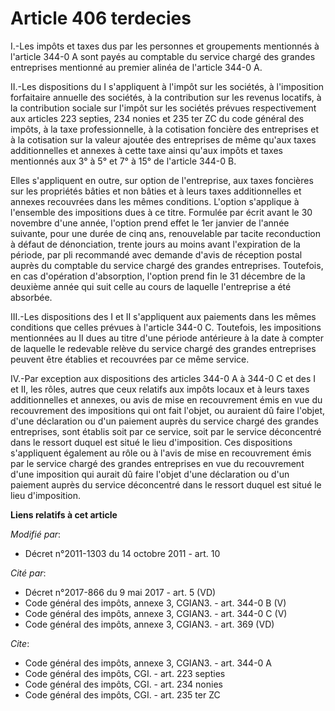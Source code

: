 # Article 406 terdecies

I.-Les impôts et taxes dus par les personnes et groupements mentionnés à l'article 344-0 A sont payés au comptable du service
chargé des grandes entreprises mentionné au premier alinéa de l'article 344-0 A. 

II.-Les dispositions du I s'appliquent à l'impôt sur les sociétés, à l'imposition forfaitaire annuelle des sociétés, à la
contribution sur les revenus locatifs, à la contribution sociale sur l'impôt sur les sociétés prévues respectivement aux
articles 223 septies, 234 nonies et 235 ter ZC du code général des impôts, à la taxe professionnelle, à la cotisation
foncière des entreprises et à la cotisation sur la valeur ajoutée des entreprises de même qu'aux taxes additionnelles et
annexes à cette taxe ainsi qu'aux impôts et taxes mentionnés aux 3° à 5° et 7° à 15° de l'article 344-0 B. 

Elles s'appliquent en outre, sur option de l'entreprise, aux taxes foncières sur les propriétés bâties et non bâties et à
leurs taxes additionnelles et annexes recouvrées dans les mêmes conditions. L'option s'applique à l'ensemble des impositions
dues à ce titre. Formulée par écrit avant le 30 novembre d'une année, l'option prend effet le 1er janvier de l'année
suivante, pour une durée de cinq ans, renouvelable par tacite reconduction à défaut de dénonciation, trente jours au moins
avant l'expiration de la période, par pli recommandé avec demande d'avis de réception postal auprès du comptable du service
chargé des grandes entreprises. Toutefois, en cas d'opération d'absorption, l'option prend fin le 31 décembre de la deuxième
année qui suit celle au cours de laquelle l'entreprise a été absorbée. 

III.-Les dispositions des I et II s'appliquent aux paiements dans les mêmes conditions que celles prévues à l'article 344-0
C. Toutefois, les impositions mentionnées au II dues au titre d'une période antérieure à la date à compter de laquelle le
redevable relève du service chargé des grandes entreprises peuvent être établies et recouvrées par ce même service. 

IV.-Par exception aux dispositions des articles 344-0 A à 344-0 C et des I et II, les rôles, autres que ceux relatifs aux
impôts locaux et à leurs taxes additionnelles et annexes, ou avis de mise en recouvrement émis en vue du recouvrement des
impositions qui ont fait l'objet, ou auraient dû faire l'objet, d'une déclaration ou d'un paiement auprès du service chargé
des grandes entreprises, sont établis soit par ce service, soit par le service déconcentré dans le ressort duquel est situé
le lieu d'imposition. Ces dispositions s'appliquent également au rôle ou à l'avis de mise en recouvrement émis par le service
chargé des grandes entreprises en vue du recouvrement d'une imposition qui aurait dû faire l'objet d'une déclaration ou d'un
paiement auprès du service déconcentré dans le ressort duquel est situé le lieu d'imposition.

**Liens relatifs à cet article**

_Modifié par_:

  - Décret n°2011-1303 du 14 octobre 2011 - art. 10

_Cité par_:

  - Décret n°2017-866 du 9 mai 2017 - art. 5 (VD)
  - Code général des impôts, annexe 3, CGIAN3. - art. 344-0 B (V)
  - Code général des impôts, annexe 3, CGIAN3. - art. 344-0 C (V)
  - Code général des impôts, annexe 3, CGIAN3. - art. 369 (VD)

_Cite_:

  - Code général des impôts, annexe 3, CGIAN3. - art. 344-0 A
  - Code général des impôts, CGI. - art. 223 septies
  - Code général des impôts, CGI. - art. 234 nonies
  - Code général des impôts, CGI. - art. 235 ter ZC
